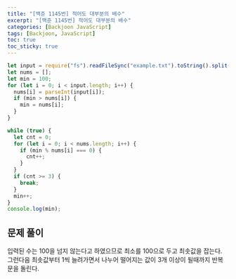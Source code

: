 ```yaml
---
title: "[백준 1145번] 적어도 대부분의 배수"
excerpt: "[백준 1145번] 적어도 대부분의 배수"
categories: [Backjoon JavaScript]
tags: [Backjoon, JavaScript]
toc: true
toc_sticky: true
---
```


```javascript
let input = require("fs").readFileSync("example.txt").toString().split(" ");
let nums = [];
let min = 100;
for (let i = 0; i < input.length; i++) {
  nums[i] = parseInt(input[i]);
  if (min > nums[i]) {
    min = nums[i];
  }
}

while (true) {
  let cnt = 0;
  for (let i = 0; i < nums.length; i++) {
    if (min % nums[i] === 0) {
      cnt++;
    }
  }
  if (cnt >= 3) {
    break;
  }
  min++;
}
console.log(min);
```

## 문제 풀이

입력된 수는 100을 넘지 않는다고 하였으므로 최소를 100으로 두고 최솟값을 잡는다. 그런다음 최솟값부터 1씩 늘려가면서 나누어 떨어지는 값이 3개 이상이 될때까지 반복문을 돌린다.

